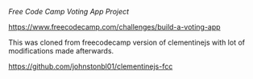 *Free Code Camp Voting App Project*

https://www.freecodecamp.com/challenges/build-a-voting-app



This was cloned from freecodecamp version of clementinejs with lot of modifications made afterwards.

https://github.com/johnstonbl01/clementinejs-fcc